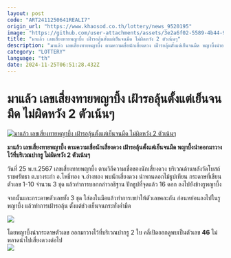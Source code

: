```yaml
---
layout: post
code: "ART2411250641REALI7"
origin_url: "https://www.khaosod.co.th/lottery/news_9520195"
image: "https://github.com/user-attachments/assets/3e2a6f02-5589-4b44-9688-c7698389dbe6"
title: "มาแล้ว เลขเสี่ยงทายพญาบึ้ง เฝ้ารอลุ้นตั้งแต่เย็นจนมืด ไม่ผิดหวัง 2 ตัวเน้นๆ"
description: "มาแล้ว เลขเสี่ยงทายพญาบึ้ง ตามความเชื่อนักเสี่ยงดวง เฝ้ารอลุ้นตั้งแต่เย็นจนมืด พญาบึ้งนำออกมาวางไว้ที่บริเวณปากรู ไม่ผิดหวัง 2 ตัวเน้นๆ"
category: "LOTTERY"
language: "th"
date: 2024-11-25T06:51:28.432Z
---
```


# มาแล้ว เลขเสี่ยงทายพญาบึ้ง เฝ้ารอลุ้นตั้งแต่เย็นจนมืด ไม่ผิดหวัง 2 ตัวเน้นๆ

[![มาแล้ว เลขเสี่ยงทายพญาบึ้ง เฝ้ารอลุ้นตั้งแต่เย็นจนมืด ไม่ผิดหวัง 2 ตัวเน้นๆ](https://www.khaosod.co.th/wpapp/uploads/2024/11/lotto-2.jpg "มาแล้ว เลขเสี่ยงทายพญาบึ้ง เฝ้ารอลุ้นตั้งแต่เย็นจนมืด ไม่ผิดหวัง 2 ตัวเน้นๆ")](https://www.khaosod.co.th/wpapp/uploads/2024/11/lotto-2.jpg)

**มาแล้ว เลขเสี่ยงทายพญาบึ้ง ตามความเชื่อนักเสี่ยงดวง เฝ้ารอลุ้นตั้งแต่เย็นจนมืด พญาบึ้งนำออกมาวางไว้ที่บริเวณปากรู ไม่ผิดหวัง 2 ตัวเน้นๆ**

วันที่ 25 พ.ย.2567 เลขเสี่ยงทายพญาบึ้ง ตามวิถีความเชื่อของนักเสี่ยงดวง บริเวณด้านหลังวัดโบสถ์ราชศรัทธา ต.บางระกำ อ.โพธิ์ทอง จ.อ่างทอง พบนักเสี่ยงดวง นำพานดอกไม้ธูปเทียน กระดาษที่เขียนตัวเลข 1-10 จำนวน 3 ชุด แล้วทำการบอกกล่าวอธิฐาน ปักธูปที่จุดแล้ว 16 ดอก ลงไปยังข้างรูพญาบึ้ง



จากนั้นแกะกระดาษตัวเลขทั้ง 3 ชุด ใส่ลงในมือแล้วทำการเขย่าให้ตัวเลขคละกัน ก่อนหย่อนลงไปในรูพญาบึ้ง แล้วทำการเฝ้ารอลุ้น ตั้งแต่ช่วงเย็นจนกระทั่งค่ำมืด

[![](https://www.khaosod.co.th/wpapp/uploads/2024/11/1-63-696x392.jpg)](https://www.khaosod.co.th/wpapp/uploads/2024/11/1-63.jpg)

โดยพญาบึ้งนำกระดาษตัวเลข ออกมาวางไว้ที่บริเวณปากรู 2 ใบ คลี่เปิดออกดูพบเป็นตัวเลข **46** ไม่พลาดนำไปเสี่ยงดวงต่อไป  
[![](https://www.khaosod.co.th/wpapp/uploads/2024/11/3-35-696x392.jpg)](https://www.khaosod.co.th/wpapp/uploads/2024/11/3-35.jpg)

